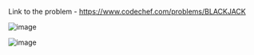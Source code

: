 Link to the problem - https://www.codechef.com/problems/BLACKJACK


![image](https://github.com/Haleshot/Competitive-Programming/assets/57552973/56c05683-9c6d-4aec-99cc-952eb29df1e4)



![image](https://github.com/Haleshot/Competitive-Programming/assets/57552973/b753ee95-5e96-4686-b75d-ad96da36676a)
